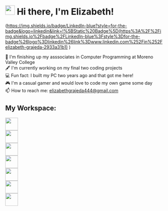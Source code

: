 # <img src="https://raw.githubusercontent.com/iampavangandhi/iampavangandhi/master/gifs/Hi.gif" width="30px"> Hi there, I'm Elizabeth!

(https://img.shields.io/badge/LinkedIn-blue?style=for-the-badge&logo=linkedin&link=!%5BStatic%20Badge%5D(https%3A%2F%2Fimg.shields.io%2Fbadge%2FLinkedIn-blue%3Fstyle%3Dfor-the-badge%26logo%3Dlinkedin%26link%3Dwww.linkedin.com%252Fin%252Felizabeth-grajeda-2933a31b1)
)


:school: I'm finishing up my asssociates in Computer Programming at Moreno Valley College</br>
:fountain_pen: I'm currently working on my final two coding projects</br>
:computer: Fun fact: I built my PC two years ago and that got me here! </br>
:video_game: I'm a casual gamer and would love to code my own game some day</br>
📫 How to reach me: <a href=”mailto:elizabethgrajeda444@gmail.com”>elizabethgrajeda444@gmail.com</a>

## My Workspace:
<img height=40 src="https://img.shields.io/badge/Ryzen_5-5600X-red?style=for-the-badge&logo=amd&color=%23ED1C24"></br>
<img height=40 src="https://img.shields.io/badge/Radeon-RX_6700_XT-red?style=for-the-badge&logo=amd&color=%23ED1C24"></br>
<img height=40 src="https://img.shields.io/badge/MPG-B550_Gaming_Carbon_WiFi-red?style=for-the-badge&logo=msi&color=%23FF0000"></br>
<img height=40 src="https://img.shields.io/badge/Corsair-Vengeance RGB PRO 16 GB-%23ffd900?style=for-the-badge&logo=corsair"></br>
<img height=40 src="https://img.shields.io/badge/BarraCuda-2%20TB-%236EBE49?style=for-the-badge&logo=seagate"></br>
<img height=40 src="https://img.shields.io/badge/ID--COOLING-Pinkflow_240-orange?style=for-the-badge"></br>
<img height=40 src="https://img.shields.io/badge/Samsung-970_Evo_Plus_SSD_1_TB-black?style=for-the-badge&logo=samsung&color=silver"></br>

<!--
**namelesselizabeth/namelesselizabeth** is a ✨ _special_ ✨ repository because its `README.md` (this file) appears on your GitHub profile.

Here are some ideas to get you started:

- 🔭 I’m currently working on ...
- 🌱 I’m currently learning ...
- 👯 I’m looking to collaborate on ...
- 🤔 I’m looking for help with ...
- 💬 Ask me about ...
- 📫 How to reach me: ...
- 😄 Pronouns: ...
- ⚡ Fun fact: ...
-->
